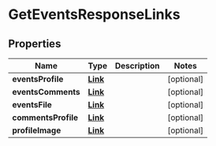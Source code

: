 

# GetEventsResponseLinks


## Properties

| Name | Type | Description | Notes |
|------------ | ------------- | ------------- | -------------|
|**eventsProfile** | [**Link**](Link.md) |  |  [optional] |
|**eventsComments** | [**Link**](Link.md) |  |  [optional] |
|**eventsFile** | [**Link**](Link.md) |  |  [optional] |
|**commentsProfile** | [**Link**](Link.md) |  |  [optional] |
|**profileImage** | [**Link**](Link.md) |  |  [optional] |




